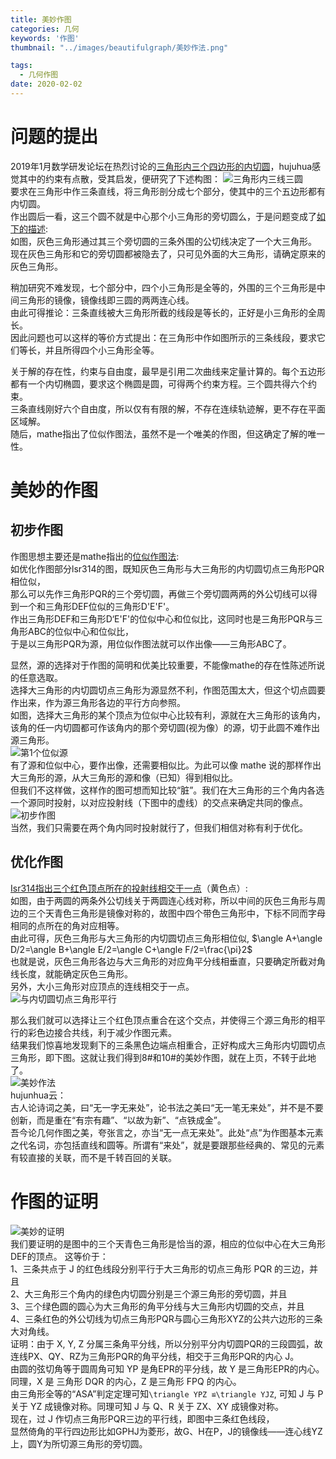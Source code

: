 ```yaml
---
title: 美妙作图
categories: 几何
keywords: '作图'
thumbnail: "../images/beautifulgraph/美妙作法.png"

tags:
  - 几何作图
date: 2020-02-02
---
```


# 问题的提出
2019年1月数学研发论坛在热烈讨论的[三角形内三个四边形的内切圆](https://bbs.emath.ac.cn/thread-15603-1-1.html)，hujuhua感觉其中的约束有点散，受其启发，便研究了下述构图：
![三角形内三线三圆](../images/beautifulgraph/三角形内三线三圆.png)  
要求在三角形中作三条直线，将三角形剖分成七个部分，使其中的三个五边形都有内切圆。  
作出圆后一看，这三个圆不就是中心那个小三角形的旁切圆么，于是问题变成了[如下的描述](https://bbs.emath.ac.cn/thread-15653-1-1.html):  
如图，灰色三角形通过其三个旁切圆的三条外围的公切线决定了一个大三角形。  
现在灰色三角形和它的旁切圆都被隐去了，只可见外面的大三角形，请确定原来的灰色三角形。  

稍加研究不难发现，七个部分中，四个小三角形是全等的，外围的三个三角形是中间三角形的镜像，镜像线即三圆的两两连心线。  
由此可得推论：三条直线被大三角形所截的线段是等长的，正好是小三角形的全周长。  
因此问题也可以这样的等价方式提出：在三角形中作如图所示的三条线段，要求它们等长，并且所得四个小三角形全等。  

关于解的存在性，约束与自由度，最早是引用二次曲线来定量计算的。每个五边形都有一个内切椭圆，要求这个椭圆是圆，可得两个约束方程。三个圆共得六个约束。  
三条直线刚好六个自由度，所以仅有有限的解，不存在连续轨迹解，更不存在平面区域解。  
随后，mathe指出了位似作图法，虽然不是一个唯美的作图，但这确定了解的唯一性。  

# 美妙的作图
## 初步作图
作图思想主要还是mathe指出的[位似作图法](https://bbs.emath.ac.cn/forum.php?mod=redirect&goto=findpost&ptid=15653&pid=76821&fromuid=20):  
如优化作图部分lsr314的图，既知灰色三角形与大三角形的内切圆切点三角形PQR相位似，  
那么可以先作三角形PQR的三个旁切圆，再做三个旁切圆两两的外公切线可以得到一个和三角形DEF位似的三角形D'E'F'。  
作出三角形DEF和三角形D‘E'F'的位似中心和位似比，这同时也是三角形PQR与三角形ABC的位似中心和位似比，  
于是以三角形PQR为源，用位似作图法就可以作出像——三角形ABC了。  

显然，源的选择对于作图的简明和优美比较重要，不能像mathe的存在性陈述所说的任意选取。  
选择大三角形的内切圆切点三角形为源显然不利，作图范围太大，但这个切点圆要作出来，作为源三角形各边的平行方向参照。  
如图，选择大三角形的某个顶点为位似中心比较有利，源就在大三角形的该角内，该角的任一内切圆都可作该角内的那个旁切圆(视为像）的源，切于此圆不难作出源三角形。  
![第1个位似源](../images/beautifulgraph/第1个位似源.PNG)  
有了源和位似中心，要作出像，还需要相似比。为此可以像 mathe 说的那样作出大三角形的源，从大三角形的源和像（已知）得到相似比。  
但我们不这样做，这样作的图可想而知比较“脏”。我们在大三角形的三个角内各选一个源同时投射，以对应投射线（下图中的虚线）的交点来确定共同的像点。  
![初步作图](../images/beautifulgraph/初步作图.PNG)  
当然，我们只需要在两个角内同时投射就行了，但我们相信对称有利于优化。  

## 优化作图

[Isr314指出三个红色顶点所在的投射线相交于一点](https://bbs.emath.ac.cn/forum.php?mod=redirect&goto=findpost&ptid=15653&pid=76820&fromuid=20)（黄色点）:  
如图，由于两圆的两条外公切线关于两圆连心线对称，所以中间的灰色三角形与周边的三个天青色三角形是镜像对称的，故图中四个带色三角形中，下标不同而字母相同的点所在的角对应相等。  
由此可得，灰色三角形与大三角形的内切圆切点三角形相位似, $\angle A+\angle D/2=\angle B+\angle E/2=\angle C+\angle F/2=\frac{\pi}2$  
也就是说，灰色三角形各边与大三角形的对应角平分线相垂直，只要确定所截对角线长度，就能确定灰色三角形。  
另外，大小三角形对应顶点的连线相交于一点。  
![与内切圆切点三角形平行](../images/beautifulgraph/与内切圆切点三角形平行.PNG)

那么我们就可以选择让三个红色顶点重合在这个交点，并使得三个源三角形的相平行的彩色边接合共线，利于减少作图元素。  
结果我们惊喜地发现剩下的三条黑色边端点相重合，正好构成大三角形内切圆切点三角形，即下图。这就让我们得到8#和10#的美妙作图，就在上页，不转于此地了。  
![美妙作法](../images/beautifulgraph/美妙作法.PNG)  
hujunhua云：  
古人论诗词之美，曰“无一字无来处”，论书法之美曰“无一笔无来处”，并不是不要创新，而是重在“有宗有趣”、“以故为新”、“点铁成金”。  
吾今论几何作图之美，夸张言之，亦当“无一点无来处”。此处“点”为作图基本元素之代名词，亦包括直线和圆等。所谓有“来处”，就是要跟那些经典的、常见的元素有较直接的关联，而不是千转百回的关联。  

# 作图的证明
![美妙的证明](../images/beautifulgraph/美妙的证明.PNG)  
我们要证明的是图中的三个天青色三角形是恰当的源，相应的位似中心在大三角形DEF的顶点。
这等价于：  
1、三条共点于 J 的红色线段分别平行于大三角形的切点三角形 PQR 的三边，并且  
2、大三角形三个角内的绿色内切圆分别是三个源三角形的旁切圆，并且  
3、三个绿色圆的圆心为大三角形的角平分线与大三角形内切圆的交点，并且  
4、三条红色的外公切线为切点三角形PQR与圆心三角形XYZ的公共六边形的三条大对角线。  
证明：由于 X, Y, Z 分属三条角平分线，所以分别平分内切圆PQR的三段圆弧，故连线PX、QY、RZ为三角形PQR的角平分线，相交于三角形PQR的内心 J。  
由圆的弦切角等于圆周角可知 YP 是角EPR的平分线，故 Y 是三角形EPR的内心。同理，X 是 三角形 DQR 的内心，Z 是三角形 FPQ 的内心。  
由三角形全等的“ASA”判定定理可知`\triangle YPZ ≌\triangle YJZ`, 可知 J 与 P 关于 YZ 成镜像对称。同理可知 J 与 Q、R 关于 ZX、XY 成镜像对称。  
现在，过 J 作切点三角形PQR三边的平行线，即图中三条红色线段，  
显然倚角的平行四边形比如GPHJ为菱形，故G、H在P，J的镜像线——连心线YZ上，圆Y为所切源三角形的旁切圆。  

